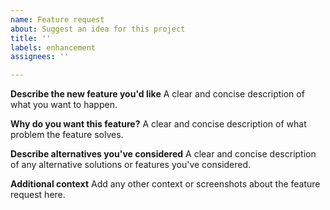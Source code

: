 ```yaml
---
name: Feature request
about: Suggest an idea for this project
title: ''
labels: enhancement
assignees: ''

---
```


**Describe the new feature you'd like**
A clear and concise description of what you want to happen.

**Why do you want this feature?**
A clear and concise description of what problem the feature solves.

**Describe alternatives you've considered**
A clear and concise description of any alternative solutions or features you've considered.

**Additional context**
Add any other context or screenshots about the feature request here.
